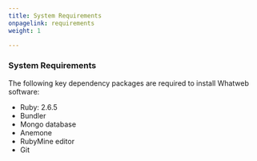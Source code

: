 ```yaml
---
title: System Requirements
onpagelink: requirements
weight: 1

---
```


### **System Requirements**

The following key dependency packages are required to install Whatweb software:

*   Ruby: 2.6.5
*   Bundler
*   Mongo database
*   Anemone
*   RubyMine editor
*   Git
 